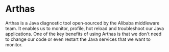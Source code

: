 # Arthas
Arthas is a Java diagnostic tool open-sourced by the Alibaba middleware team. It enables us to monitor, profile, hot reload and troubleshoot our Java applications. One of the key benefits of using Arthas is that we don't need to change our code or even restart the Java services that we want to monitor.
